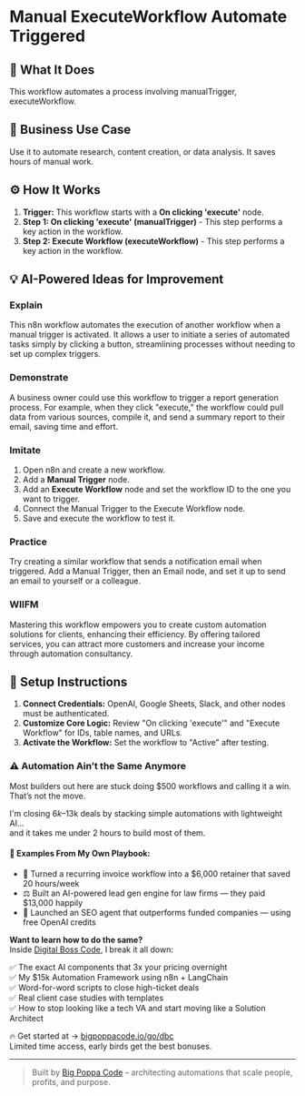 # Manual ExecuteWorkflow Automate Triggered

## 🚀 What It Does
This workflow automates a process involving manualTrigger, executeWorkflow.

## 💼 Business Use Case
Use it to automate research, content creation, or data analysis. It saves hours of manual work.

## ⚙️ How It Works
1.  **Trigger:** This workflow starts with a **On clicking 'execute'** node.
2. **Step 1: On clicking 'execute' (manualTrigger)** - This step performs a key action in the workflow.
3. **Step 2: Execute Workflow (executeWorkflow)** - This step performs a key action in the workflow.

## 💡 AI-Powered Ideas for Improvement
### Explain
This n8n workflow automates the execution of another workflow when a manual trigger is activated. It allows a user to initiate a series of automated tasks simply by clicking a button, streamlining processes without needing to set up complex triggers.

### Demonstrate
A business owner could use this workflow to trigger a report generation process. For example, when they click "execute," the workflow could pull data from various sources, compile it, and send a summary report to their email, saving time and effort.

### Imitate
1. Open n8n and create a new workflow.
2. Add a **Manual Trigger** node.
3. Add an **Execute Workflow** node and set the workflow ID to the one you want to trigger.
4. Connect the Manual Trigger to the Execute Workflow node.
5. Save and execute the workflow to test it.

### Practice
Try creating a similar workflow that sends a notification email when triggered. Add a Manual Trigger, then an Email node, and set it up to send an email to yourself or a colleague.

### WIIFM
Mastering this workflow empowers you to create custom automation solutions for clients, enhancing their efficiency. By offering tailored services, you can attract more customers and increase your income through automation consultancy.

## 🔧 Setup Instructions
1. **Connect Credentials:** OpenAI, Google Sheets, Slack, and other nodes must be authenticated.
2. **Customize Core Logic:** Review "On clicking 'execute'" and "Execute Workflow" for IDs, table names, and URLs.
3. **Activate the Workflow:** Set the workflow to "Active" after testing.

### ⚠️ Automation Ain’t the Same Anymore

Most builders out here are stuck doing $500 workflows and calling it a win.  
That’s not the move.  

I'm closing $6k–$13k deals by stacking simple automations with lightweight AI...  
and it takes me under 2 hours to build most of them.

#### 🧠 Examples From My Own Playbook:
- 🔁 Turned a recurring invoice workflow into a $6,000 retainer that saved 20 hours/week  
- ⚖️ Built an AI-powered lead gen engine for law firms — they paid $13,000 happily  
- 🚀 Launched an SEO agent that outperforms funded companies — using free OpenAI credits  

**Want to learn how to do the same?**  
Inside [Digital Boss Code](https://bigpoppacode.io/go/dbc), I break it all down:

✅ The exact AI components that 3x your pricing overnight  
✅ My $15k Automation Framework using n8n + LangChain  
✅ Word-for-word scripts to close high-ticket deals  
✅ Real client case studies with templates  
✅ How to stop looking like a tech VA and start moving like a Solution Architect  

🔥 Get started at → [bigpoppacode.io/go/dbc](https://bigpoppacode.io/go/dbc)  
Limited time access, early birds get the best bonuses.

---
> Built by [Big Poppa Code](https://bigpoppacode.io) – architecting automations that scale people, profits, and purpose.
